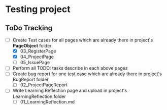# Testing project

## ToDo Tracking

- [ ] Create Test cases for all pages which are already there in project's **PageObject** folder
  - [x] 03_RegisterPage
  - [x] 04_ProjectPage
  - [ ] 05_IssuePage
- [ ] Perform all TODO: tasks describe in each above pages
- [ ] Create bug report for one test case which are already there in project's BugReport folder
  - [ ] 02_ProjectPageReport
- [ ] Write Learning Reflection page and upload in project's LearningReflection folder 
   - [ ] 01_LearningReflection.md
